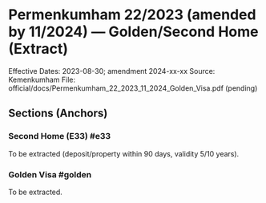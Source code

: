# Permenkumham 22/2023 (amended by 11/2024) — Golden/Second Home (Extract)

Effective Dates: 2023-08-30; amendment 2024-xx-xx
Source: Kemenkumham
File: official/docs/Permenkumham_22_2023_11_2024_Golden_Visa.pdf (pending)

## Sections (Anchors)

### Second Home (E33) #e33
To be extracted (deposit/property within 90 days, validity 5/10 years).

### Golden Visa #golden
To be extracted.

